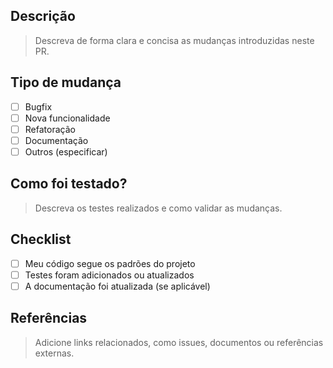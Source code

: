 ## Descrição

> Descreva de forma clara e concisa as mudanças introduzidas neste PR.

## Tipo de mudança

- [ ] Bugfix
- [ ] Nova funcionalidade
- [ ] Refatoração
- [ ] Documentação
- [ ] Outros (especificar)

## Como foi testado?

> Descreva os testes realizados e como validar as mudanças.

## Checklist

- [ ] Meu código segue os padrões do projeto
- [ ] Testes foram adicionados ou atualizados
- [ ] A documentação foi atualizada (se aplicável)

## Referências

> Adicione links relacionados, como issues, documentos ou referências externas.